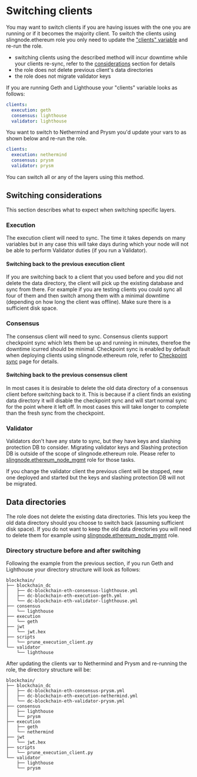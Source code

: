 # Switching clients

You may want to switch clients if you are having issues with the one you are running or if it becomes the majority client.  To switch the clients using slingnode.ethereum role you only need to update the ["clients" variable](role-variables.md#clients) and re-run the role.&#x20;

* switching clients using the described method will incur downtime while your clients re-sync, refer to the [considerations](switching-clients.md#switching-considerations) section for details
* the role does not delete previous client's data directories
* the role does not migrate validator keys

If you are running Geth and Lighthouse your "clients" variable looks as follows:&#x20;

```yaml
clients:
  execution: geth
  consensus: lighthouse
  validator: lighthouse
```

You want to switch to Nethermind and Prysm you'd  update your vars to as shown below and re-run the role.&#x20;

```yaml
clients:
  execution: nethermind
  consensus: prysm
  validator: prysm
```

You can switch all or any of the layers using this method.&#x20;

## Switching considerations&#x20;

This section  describes what to expect when switching specific layers.

### Execution

The execution client will need to sync. The time it takes depends on many variables but in any case this will take days during which your node will not be able to perform Validator duties (if you run a Validator).&#x20;

#### Switching back to the previous execution client

If you are switching back to a client that you used before and you did not delete the data directory, the client will pick up the existing database and sync from there. For example if you are testing clients you could sync all four of them and then switch among them with a minimal downtime (depending on how long the client was offline). Make sure there is a sufficient disk space.&#x20;

### Consensus

The consensus client will need to sync. Consensus clients support checkpoint sync which lets them be up and running in minutes, therefoe the downtime icurred should be minimal. Checkpoint sync is enabled by default when deploying clients using slingnode.ethereum role, refer to [Checkpoint sync](checkpoint-sync.md) page for details.&#x20;

#### Switching back to the previous consensus client

In most cases it is desirable to delete the old data directory of a consensus client before switching back to it. This is because if a client finds an existing data directory it will disable the checkpoint sync and will start normal sync for the point where it left off. In most cases this will take longer to complete than the fresh sync from the checkpoint.&#x20;

### Validator

Validators don't have any state to sync, but they have keys and slashing protection DB to consider. Migrating validator keys and Slashing protection DB is outside of the scope of slingnode.ethereum role. Please refer to [slingnode.ethereum\_node\_mgmt](https://slingnode.gitbook.io/slingnode.ethereum\_node\_mgmt/) role for those tasks.&#x20;

If you change the validator client the previous client will be stopped, new one deployed and started but the keys and slashing protection DB will not be migrated.&#x20;

## Data directories

The role does not delete the existing data directories. This lets you keep the old data directory should you choose to switch back (assuming sufficient disk space). If you do not want to keep the old data directories you will need to delete them for example using [slingnode.ethereum\_node\_mgmt](https://slingnode.gitbook.io/slingnode.ethereum\_node\_mgmt/) role.&#x20;

### Directory structure before and after switching

Following the example from the previous section, if you run Geth and Lighthouse your directory structure will look as follows:

```
blockchain/
├── blockchain_dc
│   ├── dc-blockchain-eth-consensus-lighthouse.yml
│   ├── dc-blockchain-eth-execution-geth.yml
│   └── dc-blockchain-eth-validator-lighthouse.yml
├── consensus
│   └── lighthouse
├── execution
│   └── geth
├── jwt
│   └── jwt.hex
├── scripts
│   └── prune_execution_client.py
└── validator
    └── lighthouse
```

After updating the clients var to Nethermind and Prysm and re-running the role, the directory structure will be:

```
blockchain/
├── blockchain_dc
│   ├── dc-blockchain-eth-consensus-prysm.yml
│   ├── dc-blockchain-eth-execution-nethermind.yml
│   └── dc-blockchain-eth-validator-prysm.yml
├── consensus
│   ├── lighthouse
│   └── prysm
├── execution
│   ├── geth
│   └── nethermind
├── jwt
│   └── jwt.hex
├── scripts
│   └── prune_execution_client.py
└── validator
    ├── lighthouse
    └── prysm
```
